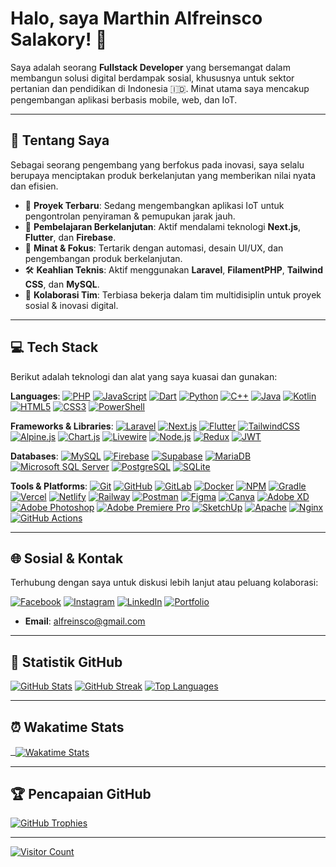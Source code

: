 # Halo, saya Marthin Alfreinsco Salakory! 👋

Saya adalah seorang **Fullstack Developer** yang bersemangat dalam membangun solusi digital berdampak sosial, khususnya untuk sektor pertanian dan pendidikan di Indonesia 🇮🇩. Minat utama saya mencakup pengembangan aplikasi berbasis mobile, web, dan IoT.

---

## 💼 Tentang Saya

Sebagai seorang pengembang yang berfokus pada inovasi, saya selalu berupaya menciptakan produk berkelanjutan yang memberikan nilai nyata dan efisien.

* 🔭 **Proyek Terbaru**: Sedang mengembangkan aplikasi IoT untuk pengontrolan penyiraman & pemupukan jarak jauh.
* 🌱 **Pembelajaran Berkelanjutan**: Aktif mendalami teknologi **Next.js**, **Flutter**, dan **Firebase**.
* 🧠 **Minat & Fokus**: Tertarik dengan automasi, desain UI/UX, dan pengembangan produk berkelanjutan.
* 🛠️ **Keahlian Teknis**: Aktif menggunakan **Laravel**, **FilamentPHP**, **Tailwind CSS**, dan **MySQL**.
* 🤝 **Kolaborasi Tim**: Terbiasa bekerja dalam tim multidisiplin untuk proyek sosial & inovasi digital.

---

## 💻 Tech Stack

Berikut adalah teknologi dan alat yang saya kuasai dan gunakan:

**Languages**:
<a href="https://www.php.net/" target="_blank" rel="noreferrer"><img src="https://img.shields.io/badge/php-%23777BB4.svg?style=for-the-badge&logo=php&logoColor=white" alt="PHP" /></a>
<a href="https://developer.mozilla.org/en-US/docs/Web/JavaScript" target="_blank" rel="noreferrer"><img src="https://img.shields.io/badge/javascript-%23323330.svg?style=for-the-badge&logo=javascript&logoColor=%23F7DF1E" alt="JavaScript" /></a>
<a href="https://dart.dev/" target="_blank" rel="noreferrer"><img src="https://img.shields.io/badge/dart-%230175C2.svg?style=for-the-badge&logo=dart&logoColor=white" alt="Dart" /></a>
<a href="https://www.python.org" target="_blank" rel="noreferrer"><img src="https://img.shields.io/badge/python-3670A0?style=for-the-badge&logo=python&logoColor=ffdd54" alt="Python" /></a>
<a href="https://isocpp.org/" target="_blank" rel="noreferrer"><img src="https://img.shields.io/badge/c++-%2300599C.svg?style=for-the-badge&logo=c%2B%2B&logoColor=white" alt="C++" /></a>
<a href="https://www.java.com" target="_blank" rel="noreferrer"><img src="https://img.shields.io/badge/java-%23ED8B00.svg?style=for-the-badge&logo=openjdk&logoColor=white" alt="Java" /></a>
<a href="https://kotlinlang.org/" target="_blank" rel="noreferrer"><img src="https://img.shields.io/badge/kotlin-%237F52FF.svg?style=for-the-badge&logo=kotlin&logoColor=white" alt="Kotlin" /></a>
<a href="https://developer.mozilla.org/en-US/docs/Web/Guide/HTML/HTML5" target="_blank" rel="noreferrer"><img src="https://img.shields.io/badge/html5-%23E34F26.svg?style=for-the-badge&logo=html5&logoColor=white" alt="HTML5" /></a>
<a href="https://www.w3schools.com/css/" target="_blank" rel="noreferrer"><img src="https://img.shields.io/badge/css3-%231572B6.svg?style=for-the-badge&logo=css3&logoColor=white" alt="CSS3" /></a>
<a href="https://docs.microsoft.com/en-us/powershell/" target="_blank" rel="noreferrer"><img src="https://img.shields.io/badge/PowerShell-%235391FE.svg?style=for-the-badge&logo=powershell&logoColor=white" alt="PowerShell" /></a>

**Frameworks & Libraries**:
<a href="https://laravel.com/" target="_blank" rel="noreferrer"><img src="https://img.shields.io/badge/laravel-%23FF2D20.svg?style=for-the-badge&logo=laravel&logoColor=white" alt="Laravel" /></a>
<a href="https://nextjs.org/" target="_blank" rel="noreferrer"><img src="https://img.shields.io/badge/Next-black?style=for-the-badge&logo=next.js&logoColor=white" alt="Next.js" /></a>
<a href="https://flutter.dev" target="_blank" rel="noreferrer"><img src="https://img.shields.io/badge/Flutter-%2302569B.svg?style=for-the-badge&logo=Flutter&logoColor=white" alt="Flutter" /></a>
<a href="https://tailwindcss.com/" target="_blank" rel="noreferrer"><img src="https://img.shields.io/badge/tailwindcss-%2338B2AC.svg?style=for-the-badge&logo=tailwind-css&logoColor=white" alt="TailwindCSS" /></a>
<a href="https://alpinejs.dev/" target="_blank" rel="noreferrer"><img src="https://img.shields.io/badge/alpinejs-white.svg?style=for-the-badge&logo=alpinedotjs&logoColor=%238BC0D0" alt="Alpine.js" /></a>
<a href="https://www.chartjs.org" target="_blank" rel="noreferrer"><img src="https://img.shields.io/badge/chart.js-F5788D.svg?style=for-the-badge&logo=chart.js&logoColor=white" alt="Chart.js" /></a>
<a href="https://laravel-livewire.com/" target="_blank" rel="noreferrer"><img src="https://img.shields.io/badge/livewire-%234e56a6.svg?style=for-the-badge&logo=livewire&logoColor=white" alt="Livewire" /></a>
<a href="https://nodejs.org" target="_blank" rel="noreferrer"><img src="https://img.shields.io/badge/node.js-6DA55F?style=for-the-badge&logo=node.js&logoColor=white" alt="Node.js" /></a>
<a href="https://redux.js.org" target="_blank" rel="noreferrer"><img src="https://img.shields.io/badge/redux-%23593d88.svg?style=for-the-badge&logo=redux&logoColor=white" alt="Redux" /></a>
<a href="https://jwt.io/" target="_blank" rel="noreferrer"><img src="https://img.shields.io/badge/JWT-black?style=for-the-badge&logo=JSON%20web%20tokens" alt="JWT" /></a>

**Databases**:
<a href="https://www.mysql.com/" target="_blank" rel="noreferrer"><img src="https://img.shields.io/badge/mysql-4479A1.svg?style=for-the-badge&logo=mysql&logoColor=white" alt="MySQL" /></a>
<a href="https://firebase.google.com/" target="_blank" rel="noreferrer"><img src="https://img.shields.io/badge/firebase-%23039BE5.svg?style=for-the-badge&logo=firebase" alt="Firebase" /></a>
<a href="https://supabase.io" target="_blank" rel="noreferrer"><img src="https://img.shields.io/badge/supabase-%233ECF8E.svg?style=for-the-badge&logo=supabase&logoColor=white" alt="Supabase" /></a>
<a href="https://mariadb.org/" target="_blank" rel="noreferrer"><img src="https://img.shields.io/badge/MariaDB-003545?style=for-the-badge&logo=mariadb&logoColor=white" alt="MariaDB" /></a>
<a href="https://www.microsoft.com/en-us/sql-server" target="_blank" rel="noreferrer"><img src="https://img.shields.io/badge/Microsoft%20SQL%20Server-CC2927?style=for-the-badge&logo=microsoft%20sql%20server&logoColor=white" alt="Microsoft SQL Server" /></a>
<a href="https://www.postgresql.org" target="_blank" rel="noreferrer"><img src="https://img.shields.io/badge/postgres-%23316192.svg?style=for-the-badge&logo=postgresql&logoColor=white" alt="PostgreSQL" /></a>
<a href="https://sqlite.org/" target="_blank" rel="noreferrer"><img src="https://img.shields.io/badge/sqlite-%2307405e.svg?style=for-the-badge&logo=sqlite&logoColor=white" alt="SQLite" /></a>

**Tools & Platforms**:
<a href="https://git-scm.com/" target="_blank" rel="noreferrer"><img src="https://img.shields.io/badge/git-%23F05033.svg?style=for-the-badge&logo=git&logoColor=white" alt="Git" /></a>
<a href="https://github.com/" target="_blank" rel="noreferrer"><img src="https://img.shields.io/badge/github-%23121011.svg?style=for-the-badge&logo=github&logoColor=white" alt="GitHub" /></a>
<a href="https://gitlab.com/" target="_blank" rel="noreferrer"><img src="https://img.shields.io/badge/gitlab-%23181717.svg?style=for-the-badge&logo=gitlab&logoColor=white" alt="GitLab" /></a>
<a href="https://www.docker.com/" target="_blank" rel="noreferrer"><img src="https://img.shields.io/badge/docker-%230db7ed.svg?style=for-the-badge&logo=docker&logoColor=white" alt="Docker" /></a>
<a href="https://www.npmjs.com/" target="_blank" rel="noreferrer"><img src="https://img.shields.io/badge/NPM-%23CB3837.svg?style=for-the-badge&logo=npm&logoColor=white" alt="NPM" /></a>
<a href="https://gradle.org/" target="_blank" rel="noreferrer"><img src="https://img.shields.io/badge/Gradle-02303A.svg?style=for-the-badge&logo=Gradle&logoColor=white" alt="Gradle" /></a>
<a href="https://vercel.com/" target="_blank" rel="noreferrer"><img src="https://img.shields.io/badge/vercel-%23000000.svg?style=for-the-badge&logo=vercel&logoColor=white" alt="Vercel" /></a>
<a href="https://www.netlify.com/" target="_blank" rel="noreferrer"><img src="https://img.shields.io/badge/netlify-%2300C7B7.svg?style=for-the-badge&logo=netlify&logoColor=white" alt="Netlify" /></a>
<a href="https://railway.app/" target="_blank" rel="noreferrer"><img src="https://img.shields.io/badge/Railway-%230B0D0E.svg?style=for-the-badge&logo=railway&logoColor=white" alt="Railway" /></a>
<a href="https://www.postman.com/" target="_blank" rel="noreferrer"><img src="https://img.shields.io/badge/Postman-FF6C37?style=for-the-badge&logo=postman&logoColor=white" alt="Postman" /></a>
<a href="https://www.figma.com/" target="_blank" rel="noreferrer"><img src="https://img.shields.io/badge/figma-%23F24E1E.svg?style=for-the-badge&logo=figma&logoColor=white" alt="Figma" /></a>
<a href="https://www.canva.com/" target="_blank" rel="noreferrer"><img src="https://img.shields.io/badge/Canva-%2300C4CC.svg?style=for-the-badge&logo=Canva&logoColor=white" alt="Canva" /></a>
<a href="https://www.adobe.com/products/xd.html" target="_blank" rel="noreferrer"><img src="https://img.shields.io/badge/Adobe%20XD-470137?style=for-the-badge&logo=Adobe%20XD&logoColor=#FF61F6" alt="Adobe XD" /></a>
<a href="https://www.adobe.com/products/photoshop.html" target="_blank" rel="noreferrer"><img src="https://img.shields.io/badge/adobe%20photoshop-%2331A8FF.svg?style=for-the-badge&logo=adobe%20photoshop&logoColor=white" alt="Adobe Photoshop" /></a>
<a href="https://www.adobe.com/products/premiere.html" target="_blank" rel="noreferrer"><img src="https://img.shields.io/badge/Adobe%20Premiere%20Pro-9999FF.svg?style=for-the-badge&logo=Adobe%20Premiere%20Pro&logoColor=white" alt="Adobe Premiere Pro" /></a>
<a href="https://www.sketchup.com/" target="_blank" rel="noreferrer"><img src="https://img.shields.io/badge/SketchUp-005F9E?style=for-the-badge&logo=sketchup&logoColor=white" alt="SketchUp" /></a>
<a href="https://httpd.apache.org/" target="_blank" rel="noreferrer"><img src="https://img.shields.io/badge/apache-%23D42029.svg?style=for-the-badge&logo=apache&logoColor=white" alt="Apache" /></a>
<a href="https://nginx.org/en/" target="_blank" rel="noreferrer"><img src="https://img.shields.io/badge/nginx-%23009639.svg?style=for-the-badge&logo=nginx&logoColor=white" alt="Nginx" /></a>
<a href="https://github.com/features/actions" target="_blank" rel="noreferrer"><img src="https://img.shields.io/badge/github%20actions-%232671E5.svg?style=for-the-badge&logo=githubactions&logoColor=white" alt="GitHub Actions" /></a>

---

## 🌐 Sosial & Kontak

Terhubung dengan saya untuk diskusi lebih lanjut atau peluang kolaborasi:

<a href="https://www.facebook.com/marthin.salakory.9/" target="_blank" rel="noreferrer"><img src="https://img.shields.io/badge/Facebook-%231877F2.svg?logo=Facebook&logoColor=white" alt="Facebook" /></a>
<a href="https://www.instagram.com/salakory14/" target="_blank" rel="noreferrer"><img src="https://img.shields.io/badge/Instagram-%23E4405F.svg?logo=Instagram&logoColor=white" alt="Instagram" /></a>
<a href="https://www.linkedin.com/in/alfreinsco/" target="_blank" rel="noreferrer"><img src="https://img.shields.io/badge/LinkedIn-%230077B5.svg?logo=linkedin&logoColor=white" alt="LinkedIn" /></a>
<a href="https://alfreinsco.fun" target="_blank" rel="noreferrer"><img src="https://img.shields.io/badge/Portfolio-%23000000.svg?style=for-the-badge&logo=firefox&logoColor=#FF7139" alt="Portfolio" /></a>

* **Email**: <a href="mailto:alfreinsco@gmail.com" target="_blank" rel="noreferrer">alfreinsco@gmail.com</a>

---

## 🚀 Statistik GitHub

<a href="https://github.com/alfreinsco" target="_blank" rel="noreferrer"><img src="https://github-readme-stats.vercel.app/api?username=alfreinsco&theme=radical&hide_border=false&include_all_commits=true&count_private=true" alt="GitHub Stats" /></a>
<a href="https://github.com/alfreinsco" target="_blank" rel="noreferrer"><img src="https://streak-stats.demolab.com/?user=alfreinsco&theme=radical&hide_border=false" alt="GitHub Streak" /></a>
<a href="https://github.com/alfreinsco" target="_blank" rel="noreferrer"><img src="https://github-readme-stats.vercel.app/api/top-langs/?username=alfreinsco&theme=radical&hide_border=false&include_all_commits=true&count_private=true&layout=compact" alt="Top Languages" /></a>

---

## ⏰ Wakatime Stats

<a href="https://wakatime.com/@alfreinsco" target="_blank" rel="noreferrer">
  <img align="center" src="https://github-readme-stats.vercel.app/api/wakatime?username=alfreinsco&theme=radical&layout=compact" alt="Wakatime Stats" />
</a>

---

## 🏆 Pencapaian GitHub

<a href="https://github.com/alfreinsco" target="_blank" rel="noreferrer"><img src="https://github-profile-trophy.vercel.app/?username=alfreinsco&theme=radical&no-frame=false&no-bg=false&margin-w=4" alt="GitHub Trophies" /></a>

---

<a href="https://visitcount.itsvg.in/api?id=alfreinsco&icon=0&color=0" target="_blank" rel="noreferrer"><img src="https://visitcount.itsvg.in/api?id=alfreinsco&icon=0&color=0" alt="Visitor Count" /></a>
